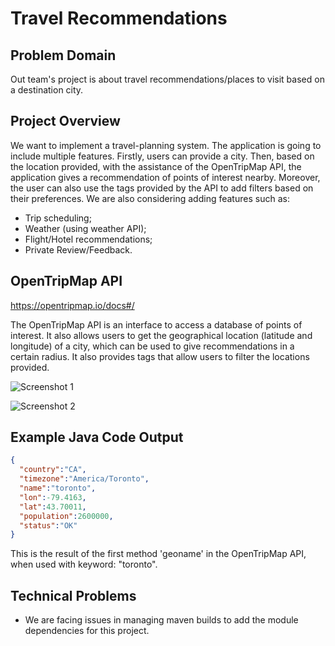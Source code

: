 # Travel Recommendations

## Problem Domain

Out team's project is about travel recommendations/places to visit based on a destination city. 

## Project Overview 

We want to implement a travel-planning system. The application is going to include multiple features. Firstly, users can provide a city. Then, based on the location provided, with the assistance of the OpenTripMap API, the application gives a recommendation of points of interest nearby. Moreover, the user can also use the tags provided by the API to add filters based on their preferences. We are also considering adding features such as: 

* Trip scheduling;
* Weather (using weather API); 
* Flight/Hotel recommendations; 
* Private Review/Feedback. 

## OpenTripMap API

https://opentripmap.io/docs#/

The OpenTripMap API is an interface to access a database of points of interest. It also allows users to get the geographical location (latitude and longitude) of a city, which can be used to give recommendations in a certain radius. It also provides tags that allow users to filter the locations provided. 

![Screenshot 1](https://cdn.discordapp.com/attachments/1156382532816867449/1156382638710476820/Input_screenshot.png?ex=65156d81&is=65141c01&hm=d2b15638a9442254d30ca238c52d58609e05a88939b242997dfe4842f54224d1&)

![Screenshot 2](https://media.discordapp.net/attachments/1156382532816867449/1156382639041806416/Output_screenshot.png?ex=65156d81&is=65141c01&hm=d2c61e80355d378f597263d7610ab1cbe6bd894674a0b02a3a3ca98df127dbd0&=&width=1106&height=485)  

## Example Java Code Output

```json
{
  "country":"CA",
  "timezone":"America/Toronto",
  "name":"toronto",
  "lon":-79.4163,
  "lat":43.70011,
  "population":2600000,
  "status":"OK"
}
```
This is the result of the first method 'geoname' in the OpenTripMap API, when used with keyword: "toronto".

## Technical Problems

* We are facing issues in managing maven builds to add the module dependencies for this project.